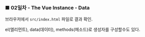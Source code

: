 <h3>■ 02일차 - The Vue Instance - Data</h3>

브라우저에서 `src/index.html` 파일로 결과 확인.

el(엘리먼트), data(데이터), methods(메소드)로 생성자를 구성할수도 있다.
